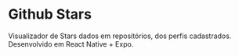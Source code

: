 # Github Stars

Visualizador de Stars dados em repositórios, dos perfis cadastrados.  
Desenvolvido em React Native + Expo.
